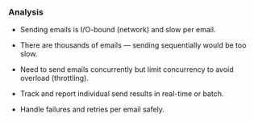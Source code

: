 ### Analysis

- Sending emails is I/O-bound (network) and slow per email.

- There are thousands of emails — sending sequentially would be too slow.

- Need to send emails concurrently but limit concurrency to avoid overload (throttling).

- Track and report individual send results in real-time or batch.

- Handle failures and retries per email safely.
